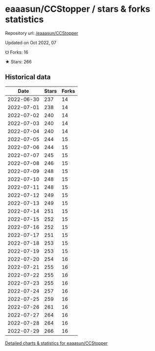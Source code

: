 # eaaasun/CCStopper / stars & forks statistics

Repository url: [/eaaasun/CCStopper](https://github.com/eaaasun/CCStopper)

Updated on Oct 2022, 07

☋ Forks: 16

★ Stars: 266

## Historical data
| Date | Stars | Forks |
|------|-------|-------|
| 2022-06-30 | 237 | 14 | 
| 2022-07-01 | 238 | 14 | 
| 2022-07-02 | 240 | 14 | 
| 2022-07-03 | 240 | 14 | 
| 2022-07-04 | 240 | 14 | 
| 2022-07-05 | 244 | 15 | 
| 2022-07-06 | 244 | 15 | 
| 2022-07-07 | 245 | 15 | 
| 2022-07-08 | 246 | 15 | 
| 2022-07-09 | 248 | 15 | 
| 2022-07-10 | 248 | 15 | 
| 2022-07-11 | 248 | 15 | 
| 2022-07-12 | 249 | 15 | 
| 2022-07-13 | 249 | 15 | 
| 2022-07-14 | 251 | 15 | 
| 2022-07-15 | 252 | 15 | 
| 2022-07-16 | 252 | 15 | 
| 2022-07-17 | 251 | 15 | 
| 2022-07-18 | 253 | 15 | 
| 2022-07-19 | 253 | 15 | 
| 2022-07-20 | 254 | 16 | 
| 2022-07-21 | 255 | 16 | 
| 2022-07-22 | 255 | 16 | 
| 2022-07-23 | 255 | 16 | 
| 2022-07-24 | 257 | 16 | 
| 2022-07-25 | 259 | 16 | 
| 2022-07-26 | 261 | 16 | 
| 2022-07-27 | 264 | 16 | 
| 2022-07-28 | 264 | 16 | 
| 2022-07-29 | 266 | 16 | 


[Detailed charts & statistics for eaaasun/CCStopper](https://reviewgithub.com/rep/eaaasun/CCStopper)
